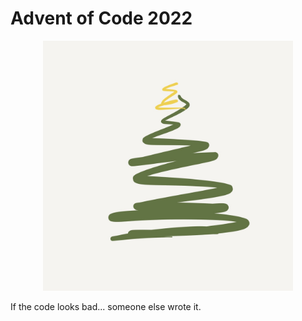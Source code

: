 # Advent of Code 2022

<p align="center">
    <img width="400" src="./christmas-tree.jpg">
</p>

If the code looks bad... someone else wrote it.
